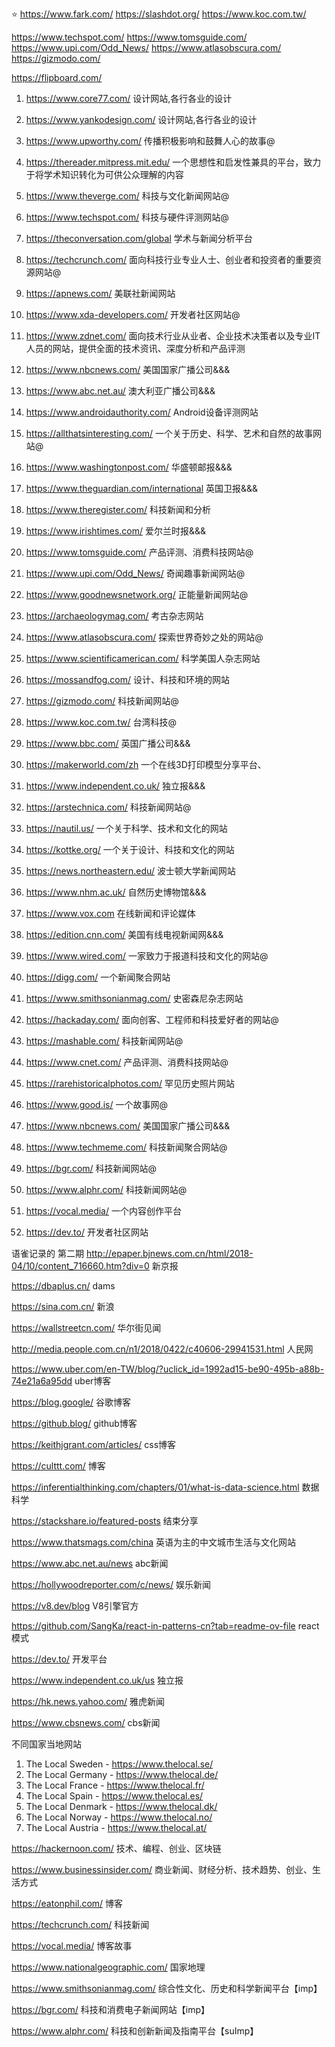 ⭐️
https://www.fark.com/
https://slashdot.org/
https://www.koc.com.tw/


https://www.techspot.com/
https://www.tomsguide.com/
https://www.upi.com/Odd_News/
https://www.atlasobscura.com/
https://gizmodo.com/

https://flipboard.com/





1. https://www.core77.com/ 设计网站,各行各业的设计
2. https://www.yankodesign.com/ 设计网站,各行各业的设计
3. https://www.upworthy.com/ 传播积极影响和鼓舞人心的故事@
4. https://thereader.mitpress.mit.edu/ 一个思想性和启发性兼具的平台，致力于将学术知识转化为可供公众理解的内容


5. https://www.theverge.com/ 科技与文化新闻网站@
6. https://www.techspot.com/ 科技与硬件评测网站@
7. https://theconversation.com/global 学术与新闻分析平台
8. https://techcrunch.com/ 面向科技行业专业人士、创业者和投资者的重要资源网站@
9. https://apnews.com/ 美联社新闻网站
10. https://www.xda-developers.com/ 开发者社区网站@
11. https://www.zdnet.com/ 面向技术行业从业者、企业技术决策者以及专业IT人员的网站，提供全面的技术资讯、深度分析和产品评测


8. https://www.nbcnews.com/ 美国国家广播公司&&&


2. https://www.abc.net.au/ 澳大利亚广播公司&&&
3. https://www.androidauthority.com/ Android设备评测网站
4. https://allthatsinteresting.com/ 一个关于历史、科学、艺术和自然的故事网站@

5. https://www.washingtonpost.com/ 华盛顿邮报&&&
6. https://www.theguardian.com/international 英国卫报&&&
7. https://www.theregister.com/ 科技新闻和分析
8. https://www.irishtimes.com/ 爱尔兰时报&&&
9. https://www.tomsguide.com/ 产品评测、消费科技网站@
10. https://www.upi.com/Odd_News/ 奇闻趣事新闻网站@


7. https://www.goodnewsnetwork.org/ 正能量新闻网站@
8. https://archaeologymag.com/ 考古杂志网站

9. https://www.atlasobscura.com/ 探索世界奇妙之处的网站@
10. https://www.scientificamerican.com/ 科学美国人杂志网站


3. https://mossandfog.com/ 设计、科技和环境的网站


2. https://gizmodo.com/ 科技新闻网站@
3. https://www.koc.com.tw/ 台湾科技@
4. https://www.bbc.com/ 英国广播公司&&&

5. https://makerworld.com/zh 一个在线3D打印模型分享平台、


2. https://www.independent.co.uk/ 独立报&&&

3. https://arstechnica.com/ 科技新闻网站@


2. https://nautil.us/ 一个关于科学、技术和文化的网站


2. https://kottke.org/ 一个关于设计、科技和文化的网站
3. https://news.northeastern.edu/ 波士顿大学新闻网站

4. https://www.nhm.ac.uk/ 自然历史博物馆&&&


2. https://www.vox.com 在线新闻和评论媒体
3. https://edition.cnn.com/ 美国有线电视新闻网&&&


3. https://www.wired.com/ 一家致力于报道科技和文化的网站@


2. https://digg.com/ 一个新闻聚合网站


2. https://www.smithsonianmag.com/ 史密森尼杂志网站
3. https://hackaday.com/ 面向创客、工程师和科技爱好者的网站@



3. https://mashable.com/ 科技新闻网站@
4. https://www.cnet.com/ 产品评测、消费科技网站@
5. https://rarehistoricalphotos.com/ 罕见历史照片网站


4. https://www.good.is/ 一个故事网@


2. https://www.nbcnews.com/  美国国家广播公司&&&


2. https://www.techmeme.com/ 科技新闻聚合网站@
3. https://bgr.com/ 科技新闻网站@
4. https://www.alphr.com/ 科技新闻网站@
5. https://vocal.media/ 一个内容创作平台
6. https://dev.to/ 开发者社区网站


语雀记录的
第二期
http://epaper.bjnews.com.cn/html/2018-04/10/content_716660.htm?div=0 新京报

https://dbaplus.cn/ dams

https://sina.com.cn/ 新浪

https://wallstreetcn.com/ 华尔街见闻

http://media.people.com.cn/n1/2018/0422/c40606-29941531.html 人民网

https://www.uber.com/en-TW/blog/?uclick_id=1992ad15-be90-495b-a88b-74e21a6a95dd uber博客

https://blog.google/ 谷歌博客

https://github.blog/ github博客

https://keithjgrant.com/articles/ css博客

https://culttt.com/ 博客

https://inferentialthinking.com/chapters/01/what-is-data-science.html 数据科学

https://stackshare.io/featured-posts 结束分享

https://www.thatsmags.com/china 英语为主的中文城市生活与文化网站

https://www.abc.net.au/news abc新闻

https://hollywoodreporter.com/c/news/ 娱乐新闻

https://v8.dev/blog V8引擎官方

https://github.com/SangKa/react-in-patterns-cn?tab=readme-ov-file react模式

https://dev.to/ 开发平台

https://www.independent.co.uk/us 独立报

https://hk.news.yahoo.com/ 雅虎新闻

https://www.cbsnews.com/ cbs新闻

不同国家当地网站
1. The Local Sweden - https://www.thelocal.se/
2. The Local Germany - https://www.thelocal.de/
3. The Local France - https://www.thelocal.fr/
4. The Local Spain - https://www.thelocal.es/
5. The Local Denmark - https://www.thelocal.dk/
6. The Local Norway - https://www.thelocal.no/
7. The Local Austria - https://www.thelocal.at/

https://hackernoon.com/  技术、编程、创业、区块链

https://www.businessinsider.com/  商业新闻、财经分析、技术趋势、创业、生活方式

https://eatonphil.com/   博客

https://techcrunch.com/  科技新闻


https://vocal.media/ 博客故事

https://www.nationalgeographic.com/ 国家地理

https://www.smithsonianmag.com/ 综合性文化、历史和科学新闻平台【imp】

https://bgr.com/  科技和消费电子新闻网站【imp】

https://www.alphr.com/  科技和创新新闻及指南平台【suImp】